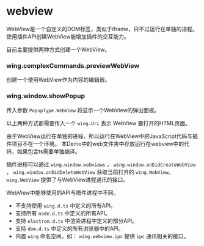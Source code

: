 # webview

WebView是一个自定义的DOM标签，类似于iframe，只不过运行在单独的进程。
使用插件API创建WebView能增加插件的交互能力。

目前主要提供两种方式创建一个WebView。

### wing.complexCommands.previewWebView

创建一个使用WebView作为内容的编辑器。


### wing.window.showPopup

传入参数 `PopupType.WebView` 将显示一个WebView的弹出面板。

以上两种方式都需要传入一个 `wing.Uri` 表示 WebView 要打开的HTML页面。

由于WebView运行在单独的进程，所以运行在WebView中的JavaScript代码与插件项目不在一个环境。
本Demo中的web文件夹中存放运行在webview中的代码，如果包含ts需要单独编译。

插件进程可以通过 `wing.window.webviews` ， `wing.window.onDidCreateWebView` ， `wing.window.onDidDeleteWebView`
获取当前打开的 `wing.WebView`。 `wing.WebView` 提供了与WebView进程通讯的接口。

WebView中能够使用的API与插件进程中不同。

 - 不支持使用 `wing.d.ts` 中定义的所有API。
 - 支持所有 `node.d.ts` 中定义的所有API。
 - 支持 `electron.d.ts` 中渲染进程中定义的部分API。
 - 支持 `dom.d.ts` 中定义的所有浏览器中的API。
 - 内置 `wing` 命名空间，如： `wing.webview.ipc` 提供 `ipc` 通讯相关的接口。


